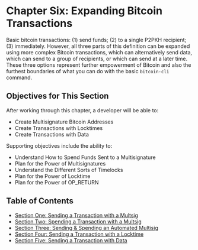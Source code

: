 # Chapter Six: Expanding Bitcoin Transactions

Basic bitcoin transactions: (1) send funds; (2) to a single P2PKH recipient; (3) immediately. However, all three parts of this definition can be expanded using more complex Bitcoin transactions, which can alternatively send data, which can send to a group of recipients, or which can send at a later time. These three options represent further empowerment of Bitcoin and also the furthest boundaries of what you can do with the basic `bitcoin-cli` command.

## Objectives for This Section

After working through this chapter, a developer will be able to:

   * Create Multisignature Bitcoin Addresses
   * Create Transactions with Locktimes
   * Create Transactions with Data
   
Supporting objectives include the ability to:

   * Understand How to Spend Funds Sent to a Multisignature
   * Plan for the Power of Multisignatures
   * Understand the Different Sorts of Timelocks
   * Plan for the Power of Locktime
   * Plan for the Power of OP_RETURN
   
## Table of Contents

   * [Section One: Sending a Transaction with a Multsig](6_1_Sending_a_Transaction_to_a_Multisig.md)
   * [Section Two: Spending a Transaction with a Multsig](6_2_Spending_a_Transaction_to_a_Multisig.md)
   * [Section Three: Sending & Spending an Automated Multisig](6_3_Sending_an_Automated_Multisig.md)
   * [Section Four: Sending a Transaction with a Locktime](6_4_Sending_a_Transaction_with_a_Locktime.md)
   * [Section Five: Sending a Transaction with Data](6_5_Sending_a_Transaction_with_Data.md)
